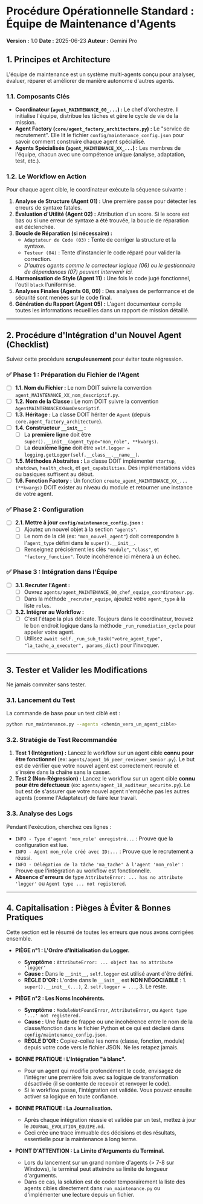 # Procédure Opérationnelle Standard : Équipe de Maintenance d'Agents

**Version :** 1.0
**Date :** 2025-06-23
**Auteur :** Gemini Pro

## 1. Principes et Architecture

L'équipe de maintenance est un système multi-agents conçu pour analyser, évaluer, réparer et améliorer de manière autonome d'autres agents.

### 1.1. Composants Clés
- **Coordinateur (`agent_MAINTENANCE_00_...`) :** Le chef d'orchestre. Il initialise l'équipe, distribue les tâches et gère le cycle de vie de la mission.
- **Agent Factory (`core/agent_factory_architecture.py`) :** Le "service de recrutement". Elle lit le fichier `config/maintenance_config.json` pour savoir comment construire chaque agent spécialisé.
- **Agents Spécialisés (`agent_MAINTENANCE_XX_...`) :** Les membres de l'équipe, chacun avec une compétence unique (analyse, adaptation, test, etc.).

### 1.2. Le Workflow en Action
Pour chaque agent cible, le coordinateur exécute la séquence suivante :
1.  **Analyse de Structure (Agent 01) :** Une première passe pour détecter les erreurs de syntaxe fatales.
2.  **Évaluation d'Utilité (Agent 02) :** Attribution d'un score. Si le score est bas ou si une erreur de syntaxe a été trouvée, la boucle de réparation est déclenchée.
3.  **Boucle de Réparation (si nécessaire) :**
    -   `Adaptateur de Code (03)` : Tente de corriger la structure et la syntaxe.
    -   `Testeur (04)` : Tente d'instancier le code réparé pour valider la correction.
    -   *D'autres agents comme le correcteur logique (06) ou le gestionnaire de dépendances (07) peuvent intervenir ici.*
4.  **Harmonisation de Style (Agent 11) :** Une fois le code jugé fonctionnel, l'outil `black` l'uniformise.
5.  **Analyses Finales (Agents 08, 09) :** Des analyses de performance et de sécurité sont menées sur le code final.
6.  **Génération du Rapport (Agent 05) :** L'agent documenteur compile toutes les informations recueillies dans un rapport de mission détaillé.

---

## 2. Procédure d'Intégration d'un Nouvel Agent (Checklist)

Suivez cette procédure **scrupuleusement** pour éviter toute régression.

### ✅ Phase 1 : Préparation du Fichier de l'Agent
-   [ ] **1.1. Nom du Fichier :** Le nom DOIT suivre la convention `agent_MAINTENANCE_XX_nom_descriptif.py`.
-   [ ] **1.2. Nom de la Classe :** Le nom DOIT suivre la convention `AgentMAINTENANCEXXNomDescriptif`.
-   [ ] **1.3. Héritage :** La classe DOIT hériter de `Agent` (depuis `core.agent_factory_architecture`).
-   [ ] **1.4. Constructeur `__init__` :**
    -   [ ] La **première ligne** doit être `super().__init__(agent_type="mon_role", **kwargs)`.
    -   [ ] La **deuxième ligne** doit être `self.logger = logging.getLogger(self.__class__.__name__)`.
-   [ ] **1.5. Méthodes Abstraites :** La classe DOIT implémenter `startup`, `shutdown`, `health_check`, et `get_capabilities`. Des implémentations vides ou basiques suffisent au début.
-   [ ] **1.6. Fonction Factory :** Un fonction `create_agent_MAINTENANCE_XX_...(**kwargs)` DOIT exister au niveau du module et retourner une instance de votre agent.

### ✅ Phase 2 : Configuration
-   [ ] **2.1. Mettre à jour `config/maintenance_config.json` :**
    -   [ ] Ajoutez un nouvel objet à la section `"agents"`.
    -   [ ] Le nom de la clé (ex: `"mon_nouvel_agent"`) doit correspondre à l'`agent_type` défini dans le `super().__init__`.
    -   [ ] Renseignez précisément les clés `"module"`, `"class"`, et `"factory_function"`. Toute incohérence ici mènera à un échec.

### ✅ Phase 3 : Intégration dans l'Équipe
-   [ ] **3.1. Recruter l'Agent :**
    -   [ ] Ouvrez `agents/agent_MAINTENANCE_00_chef_equipe_coordinateur.py`.
    -   [ ] Dans la méthode `_recruter_equipe`, ajoutez votre `agent_type` à la liste `roles`.
-   [ ] **3.2. Intégrer au Workflow :**
    -   [ ] C'est l'étape la plus délicate. Toujours dans le coordinateur, trouvez le bon endroit logique dans la méthode `_run_remediation_cycle` pour appeler votre agent.
    -   [ ] Utilisez `await self._run_sub_task("votre_agent_type", "la_tache_a_executer", params_dict)` pour l'invoquer.

---

## 3. Tester et Valider les Modifications

Ne jamais commiter sans tester.

### 3.1. Lancement du Test
La commande de base pour un test ciblé est :
```bash
python run_maintenance.py --agents <chemin_vers_un_agent_cible>
```

### 3.2. Stratégie de Test Recommandée
1.  **Test 1 (Intégration) :** Lancez le workflow sur un agent cible **connu pour être fonctionnel** (ex: `agents/agent_16_peer_reviewer_senior.py`). Le but est de vérifier que votre nouvel agent est correctement recruté et s'insère dans la chaîne sans la casser.
2.  **Test 2 (Non-Régression) :** Lancez le workflow sur un agent cible **connu pour être défectueux** (ex: `agents/agent_18_auditeur_securite.py`). Le but est de s'assurer que votre nouvel agent n'empêche pas les autres agents (comme l'Adaptateur) de faire leur travail.

### 3.3. Analyse des Logs
Pendant l'exécution, cherchez ces lignes :
-   `INFO - Type d'agent 'mon_role' enregistré...` : Prouve que la configuration est lue.
-   `INFO - Agent mon_role créé avec ID:...` : Prouve que le recrutement a réussi.
-   `INFO - Délégation de la tâche 'ma_tache' à l'agent 'mon_role'` : Prouve que l'intégration au workflow est fonctionnelle.
-   **Absence d'erreurs** de type `AttributeError: ... has no attribute 'logger'` ou `Agent type ... not registered`.

---

## 4. Capitalisation : Pièges à Éviter & Bonnes Pratiques

Cette section est le résumé de toutes les erreurs que nous avons corrigées ensemble.

-   **PIÈGE n°1 : L'Ordre d'Initialisation du Logger.**
    -   **Symptôme :** `AttributeError: ... object has no attribute 'logger'`
    -   **Cause :** Dans le `__init__`, `self.logger` est utilisé avant d'être défini.
    -   **RÈGLE D'OR :** L'ordre dans le `__init__` est **NON NÉGOCIABLE** : 1. `super().__init__(...)`, 2. `self.logger = ...`, 3. Le reste.

-   **PIÈGE n°2 : Les Noms Incohérents.**
    -   **Symptôme :** `ModuleNotFoundError`, `AttributeError`, ou `Agent type '...' not registered.`
    -   **Cause :** Une faute de frappe ou une incohérence entre le nom de la classe/fonction dans le fichier Python et ce qui est déclaré dans `config/maintenance_config.json`.
    -   **RÈGLE D'OR :** Copiez-collez les noms (classe, fonction, module) depuis votre code vers le fichier JSON. Ne les retapez jamais.

-   **BONNE PRATIQUE : L'Intégration "à blanc".**
    -   Pour un agent qui modifie profondément le code, envisagez de l'intégrer une première fois avec sa logique de transformation désactivée (il se contente de recevoir et renvoyer le code).
    -   Si le workflow passe, l'intégration est validée. Vous pouvez ensuite activer sa logique en toute confiance.

-   **BONNE PRATIQUE : La Journalisation.**
    -   Après chaque intégration réussie et validée par un test, mettez à jour le `JOURNAL_EVOLUTION_EQUIPE.md`.
    -   Ceci crée une trace immuable des décisions et des résultats, essentielle pour la maintenance à long terme.

-   **POINT D'ATTENTION : La Limite d'Arguments du Terminal.**
    -   Lors du lancement sur un grand nombre d'agents (> 7-8 sur Windows), le terminal peut atteindre sa limite de longueur d'arguments.
    -   Dans ce cas, la solution est de coder temporairement la liste des agents cibles directement dans `run_maintenance.py` ou d'implémenter une lecture depuis un fichier.